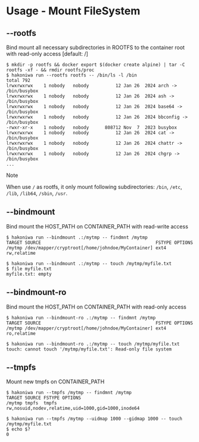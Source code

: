 # Usage - Mount FileSystem

## --rootfs

Bind mount all necessary subdirectories in ROOTFS to the container root with read-only access [default: /]

```console
$ mkdir -p rootfs && docker export $(docker create alpine) | tar -C rootfs -xf - && rmdir rootfs/proc
$ hakoniwa run --rootfs rootfs -- /bin/ls -l /bin
total 792
lrwxrwxrwx    1 nobody   nobody          12 Jan 26  2024 arch -> /bin/busybox
lrwxrwxrwx    1 nobody   nobody          12 Jan 26  2024 ash -> /bin/busybox
lrwxrwxrwx    1 nobody   nobody          12 Jan 26  2024 base64 -> /bin/busybox
lrwxrwxrwx    1 nobody   nobody          12 Jan 26  2024 bbconfig -> /bin/busybox
-rwxr-xr-x    1 nobody   nobody      808712 Nov  7  2023 busybox
lrwxrwxrwx    1 nobody   nobody          12 Jan 26  2024 cat -> /bin/busybox
lrwxrwxrwx    1 nobody   nobody          12 Jan 26  2024 chattr -> /bin/busybox
lrwxrwxrwx    1 nobody   nobody          12 Jan 26  2024 chgrp -> /bin/busybox
...
```

> [!NOTE]
> When use `/` as rootfs, it only mount following subdirectories: `/bin`, `/etc`, `/lib`, `/lib64`, `/sbin`, `/usr`.

## --bindmount

Bind mount the HOST_PATH on CONTAINER_PATH with read-write access

```console
$ hakoniwa run --bindmount .:/mytmp -- findmnt /mytmp
TARGET SOURCE                                           FSTYPE OPTIONS
/mytmp /dev/mapper/cryptroot[/home/johndoe/MyContainer] ext4   rw,relatime

$ hakoniwa run --bindmount .:/mytmp -- touch /mytmp/myfile.txt
$ file myfile.txt
myfile.txt: empty
```

## --bindmount-ro

Bind mount the HOST_PATH on CONTAINER_PATH with read-only access

```console
$ hakoniwa run --bindmount-ro .:/mytmp -- findmnt /mytmp
TARGET SOURCE                                           FSTYPE OPTIONS
/mytmp /dev/mapper/cryptroot[/home/johndoe/MyContainer] ext4   ro,relatime

$ hakoniwa run --bindmount-ro .:/mytmp -- touch /mytmp/myfile.txt
touch: cannot touch '/mytmp/myfile.txt': Read-only file system

```

## --tmpfs

Mount new tmpfs on CONTAINER_PATH

```console
$ hakoniwa run --tmpfs /mytmp -- findmnt /mytmp
TARGET SOURCE FSTYPE OPTIONS
/mytmp tmpfs  tmpfs  rw,nosuid,nodev,relatime,uid=1000,gid=1000,inode64

$ hakoniwa run --tmpfs /mytmp --uidmap 1000 --gidmap 1000 -- touch /mytmp/myfile.txt
$ echo $?
0
```
